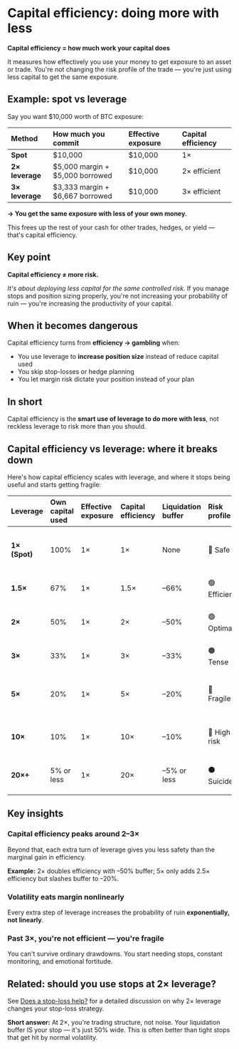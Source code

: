 # Capital efficiency: doing more with less

**Capital efficiency = how much work your capital does**

It measures how effectively you use your money to get exposure to an asset or trade. You're not changing the risk profile of the trade — you're just using less capital to get the same exposure.


## Example: spot vs leverage

Say you want $10,000 worth of BTC exposure:

| Method | How much you commit | Effective exposure | Capital efficiency |
|:-------|:-------------------|:-------------------|:-------------------|
| **Spot** | $10,000 | $10,000 | 1× |
| **2× leverage** | $5,000 margin + $5,000 borrowed | $10,000 | 2× efficient |
| **3× leverage** | $3,333 margin + $6,667 borrowed | $10,000 | 3× efficient |

**→ You get the same exposure with less of your own money.**

This frees up the rest of your cash for other trades, hedges, or yield — that's capital efficiency.


## Key point

**Capital efficiency ≠ more risk.**

*It's about deploying less capital for the same controlled risk.* If you manage stops and position sizing properly, you're not increasing your probability of ruin — you're increasing the productivity of your capital.


## When it becomes dangerous

Capital efficiency turns from **efficiency → gambling** when:

- You use leverage to **increase position size** instead of reduce capital used
- You skip stop-losses or hedge planning
- You let margin risk dictate your position instead of your plan


## In short

Capital efficiency is the **smart use of leverage to do more with less**, not reckless leverage to risk more than you should.


## Capital efficiency vs leverage: where it breaks down

Here's how capital efficiency scales with leverage, and where it stops being useful and starts getting fragile:

| Leverage | Own capital used | Effective exposure | Capital efficiency | Liquidation buffer | Risk profile | Comment |
|:---------|:----------------|:-------------------|:-------------------|:-------------------|:-------------|:--------|
| **1× (Spot)** | 100% | 1× | 1× | None | 🔵 Safe | Full exposure, no liquidation risk |
| **1.5×** | 67% | 1× | 1.5× | –66% | 🟢 Efficient | Still very safe, mild borrowing |
| **2×** | 50% | 1× | 2× | –50% | 🟢 Optimal | Efficient & robust swing zone |
| **3×** | 33% | 1× | 3× | –33% | 🟠 Tense | Noise can start hurting |
| **5×** | 20% | 1× | 5× | –20% | 🔴 Fragile | Normal daily swings can liquidate |
| **10×** | 10% | 1× | 10× | –10% | 🔴 High risk | Intraday volatility kills position |
| **20×+** | 5% or less | 1× | 20× | –5% or less | ⚫ Suicide | You're trading noise, not structure |


## Key insights

### Capital efficiency peaks around 2–3×

Beyond that, each extra turn of leverage gives you less safety than the marginal gain in efficiency.

**Example:** 2× doubles efficiency with –50% buffer; 5× only adds 2.5× efficiency but slashes buffer to –20%.

### Volatility eats margin nonlinearly

Every extra step of leverage increases the probability of ruin **exponentially, not linearly**.

### Past 3×, you're not efficient — you're fragile

You can't survive ordinary drawdowns. You start needing stops, constant monitoring, and emotional fortitude.


## Related: should you use stops at 2× leverage?

See [Does a stop-loss help?](does-a-stop-loss-help.md) for a detailed discussion on why 2× leverage changes your stop-loss strategy.

**Short answer:** At 2×, you're trading structure, not noise. Your liquidation buffer IS your stop — it's just 50% wide. This is often better than tight stops that get hit by normal volatility.
